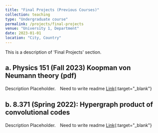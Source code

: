 ```yaml
---
title: "Final Projects (Previous Courses)"
collection: teaching
type: "Undergraduate course"
permalink: /projects/final-projects
venue: "University 1, Department"
date: 2023-01-01
location: "City, Country"
---
```


This is a description of 'Final Projects' section.

a. Physics 151 (Fall 2023) Koopman von Neumann theory (pdf)
------

Description Placeholder.　Need to write readme
[Link](https://github.com/nlyu1/Physics-151-F23-Final-Project/blob/main/Phy%20151%20Final%20Project.pdf){:target="_blank"}


b. 8.371 (Spring 2022): Hypergraph product of convolutional codes
------

Description Placeholder.　Need to write readme
[Link](https://github.com/nlyu1/Fall-2024/blob/main/Misc/8_371_final_project_hypergraph_product_convolutional_code.pdf){:target="_blank"}